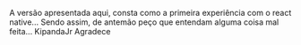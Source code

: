 A versão apresentada aqui, consta como a primeira experiência com o react native...
Sendo assim, de antemão peço que entendam alguma coisa mal feita...
KipandaJr Agradece